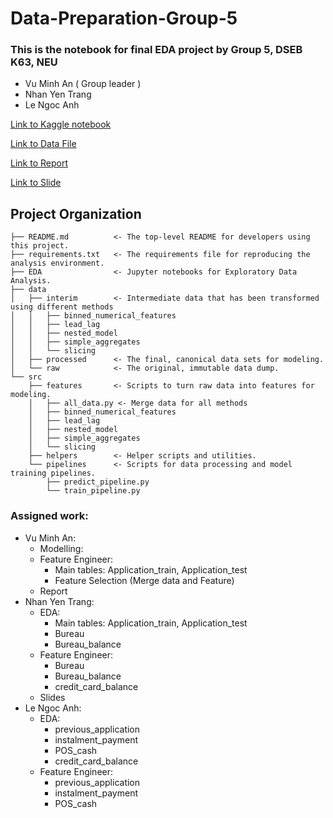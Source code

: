 # Data-Preparation-Group-5

### This is the notebook for final EDA project by Group 5, DSEB K63, NEU
  
  * Vu Minh An ( Group leader )
  * Nhan Yen Trang
  * Le Ngoc Anh
  
  [Link to Kaggle notebook](https://www.kaggle.com/competitions/home-credit-default-risk)

  [Link to Data File](https://drive.google.com/drive/folders/1CPOJGypsMPJE9vf6qe8UIDEi4JaIm__m?usp=sharing)

  [Link to Report](https://docs.google.com/document/d/18R21mAvv06bSUkkNcD8dnkoOMuYpm_5JIm3BxF-tPKc/edit?usp=sharing)
  
  [Link to Slide](https://www.canva.com/design/DAF3Ajr887k/vdd1MevYZenh68JN2iCk4g/edit?utm_content=DAF3Ajr887k&utm_campaign=designshare&utm_medium=link2&utm_source=sharebutton)
  
Project Organization
------------
    ├── README.md          <- The top-level README for developers using this project.
    ├── requirements.txt   <- The requirements file for reproducing the analysis environment.
    ├── EDA                <- Jupyter notebooks for Exploratory Data Analysis.
    ├── data
    │   ├── interim        <- Intermediate data that has been transformed using different methods
    │   │   ├── binned_numerical_features
    │   │   ├── lead_lag
    │   │   ├── nested_model
    │   │   ├── simple_aggregates
    │   │   └── slicing
    │   ├── processed      <- The final, canonical data sets for modeling.
    │   └── raw            <- The original, immutable data dump.
    └── src
        ├── features       <- Scripts to turn raw data into features for modeling.
        │   ├── all_data.py <- Merge data for all methods
        │   ├── binned_numerical_features
        │   ├── lead_lag
        │   ├── nested_model
        │   ├── simple_aggregates
        │   └── slicing
        ├── helpers        <- Helper scripts and utilities.
        └── pipelines      <- Scripts for data processing and model training pipelines.
            ├── predict_pipeline.py
            └── train_pipeline.py

  ### Assigned work:
  * Vu Minh An: 
    - Modelling:<br /> 
    - Feature Engineer: <br />
      * Main tables: Application_train, Application_test
      * Feature Selection (Merge data and Feature)
    - Report
  * Nhan Yen Trang:
    - EDA:<br />
      * Main tables: Application_train, Application_test
      * Bureau
      * Bureau_balance
    - Feature Engineer: <br />
       * Bureau
       * Bureau_balance
       * credit_card_balance
    - Slides
  * Le Ngoc Anh:
    - EDA:<br />
      * previous_application
      * instalment_payment
      * POS_cash
      * credit_card_balance
    - Feature Engineer: <br />
      * previous_application
      * instalment_payment
      * POS_cash
